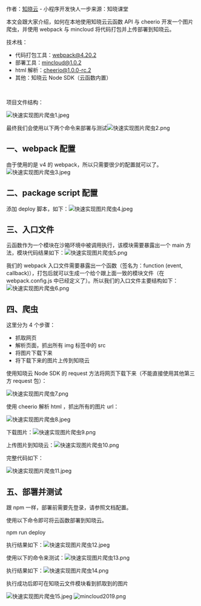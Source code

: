 

作者：[知晓云](https://cloud.minapp.com/?utm_sourcesegmentfault&utm_mediumarticle_footer&utm_term) - 小程序开发快人一步来源：知晓课堂

本文会跟大家介绍，如何在本地使用知晓云云函数 API 与 cheerio 开发一个图片爬虫，并使用 webpack 与 mincloud 将代码打包并上传部署到知晓云。

技术栈：

*  代码打包工具：webpack@4.20.2
*  部署工具：mincloud@1.0.2
*  html 解析：cheerio@1.0.0-rc.2
*  其他：知晓云 Node SDK（云函数内置）

​

项目文件结构：

<img referrerpolicy="no-referrer" data-src="/img/bVbDuIy" src="https://cdn.segmentfault.com/v-5e154194/global/img/squares.svg" alt="快速实现图片爬虫1.jpeg" title="快速实现图片爬虫1.jpeg">

最终我们会使用以下两个命令来部署与测试<img referrerpolicy="no-referrer" data-src="/img/bVbDuIT" src="https://cdn.segmentfault.com/v-5e154194/global/img/squares.svg" alt="快速实现图片爬虫2.png" title="快速实现图片爬虫2.png">

## 一、webpack 配置

由于使用的是 v4 的 webpack，所以只需要很少的配置就可以了。<img referrerpolicy="no-referrer" data-src="/img/bVbDuIV" src="https://cdn.segmentfault.com/v-5e154194/global/img/squares.svg" alt="快速实现图片爬虫3.jpeg" title="快速实现图片爬虫3.jpeg">

## 二、package script 配置

添加 deploy 脚本，如下：<img referrerpolicy="no-referrer" data-src="/img/bVbDuJk" src="https://cdn.segmentfault.com/v-5e154194/global/img/squares.svg" alt="快速实现图片爬虫4.jpeg" title="快速实现图片爬虫4.jpeg">

## 三、入口文件

云函数作为一个模块在沙箱环境中被调用执行，该模块需要暴露出一个 main 方法，模块代码结果如下：<img referrerpolicy="no-referrer" data-src="/img/bVbDuJv" src="https://cdn.segmentfault.com/v-5e154194/global/img/squares.svg" alt="快速实现图片爬虫5.png" title="快速实现图片爬虫5.png">

我们的 webpack 入口文件需要暴露出一个函数（签名为：function (event, callback)），打包后就可以生成一个给个跟上面一致的模块文件（在 webpack.config.js 中已经定义了）。所以我们的入口文件主要结构如下：<img referrerpolicy="no-referrer" data-src="/img/bVbDuJz" src="https://cdn.segmentfault.com/v-5e154194/global/img/squares.svg" alt="快速实现图片爬虫6.png" title="快速实现图片爬虫6.png">

## 四、爬虫

这里分为 4 个步骤：

*  抓取网页
*  解析页面，抓出所有 img 标签中的 src
*  将图片下载下来
*  将下载下来的图片上传到知晓云

使用知晓云 Node SDK 的 request 方法将网页下载下来（不能直接使用其他第三方 request 包）：

<img referrerpolicy="no-referrer" data-src="/img/bVbDuJy" src="https://cdn.segmentfault.com/v-5e154194/global/img/squares.svg" alt="快速实现图片爬虫7.png" title="快速实现图片爬虫7.png">

使用 cheerio 解析 html ，抓出所有的图片 url：

<img referrerpolicy="no-referrer" data-src="/img/bVbDuJM" src="https://cdn.segmentfault.com/v-5e154194/global/img/squares.svg" alt="快速实现图片爬虫8.jpeg" title="快速实现图片爬虫8.jpeg">

下载图片：<img referrerpolicy="no-referrer" data-src="/img/bVbDuJS" src="https://cdn.segmentfault.com/v-5e154194/global/img/squares.svg" alt="快速实现图片爬虫9.png" title="快速实现图片爬虫9.png">

上传图片到知晓云：<img referrerpolicy="no-referrer" data-src="/img/bVbDuKo" src="https://cdn.segmentfault.com/v-5e154194/global/img/squares.svg" alt="快速实现图片爬虫10.png" title="快速实现图片爬虫10.png">

完整代码如下：

<img referrerpolicy="no-referrer" data-src="/img/bVbDuJX" src="https://cdn.segmentfault.com/v-5e154194/global/img/squares.svg" alt="快速实现图片爬虫11.jpeg" title="快速实现图片爬虫11.jpeg">

## 五、部署并测试

跟 npm 一样，部署前需要先登录，请参照文档配置。

使用以下命令即可将云函数部署到知晓云。

npm run deploy

执行结果如下：<img referrerpolicy="no-referrer" data-src="/img/bVbDuJY" src="https://cdn.segmentfault.com/v-5e154194/global/img/squares.svg" alt="快速实现图片爬虫12.jpeg" title="快速实现图片爬虫12.jpeg">

使用以下的命令来测试：<img referrerpolicy="no-referrer" data-src="/img/bVbDuJZ" src="https://cdn.segmentfault.com/v-5e154194/global/img/squares.svg" alt="快速实现图片爬虫13.png" title="快速实现图片爬虫13.png">

执行结果如下：<img referrerpolicy="no-referrer" data-src="/img/bVbDuJ1" src="https://cdn.segmentfault.com/v-5e154194/global/img/squares.svg" alt="快速实现图片爬虫14.png" title="快速实现图片爬虫14.png">

执行成功后即可在知晓云文件模块看到抓取到的图片

<img referrerpolicy="no-referrer" data-src="/img/bVbDuJ3" src="https://cdn.segmentfault.com/v-5e154194/global/img/squares.svg" alt="快速实现图片爬虫15.jpeg" title="快速实现图片爬虫15.jpeg">

<img referrerpolicy="no-referrer" data-src="/img/bVbBf8L" src="https://cdn.segmentfault.com/v-5e154194/global/img/squares.svg" alt="mincloud2019.png" title="mincloud2019.png">
